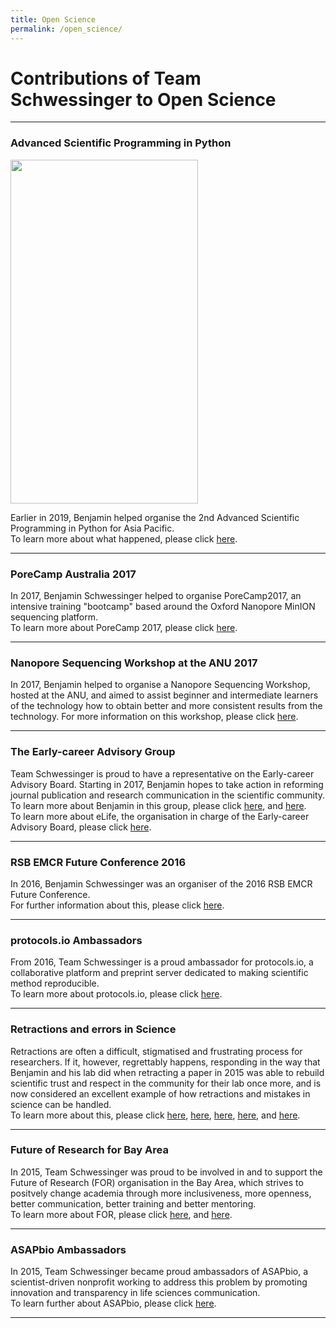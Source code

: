 ```yaml
---
title: Open Science
permalink: /open_science/
---
```



# Contributions of Team Schwessinger to Open Science

<hr>

### Advanced Scientific Programming in Python

<img width="300" height="550" src="{{site.baseurl}}/images/people/python.jpg">

Earlier in 2019, Benjamin helped organise the 2nd Advanced Scientific Programming in Python for Asia Pacific.  
To learn more about what happened, please click [here](https://scipy-school.org/).  

<hr>

### PoreCamp Australia 2017

In 2017, Benjamin Schwessinger helped to organise PoreCamp2017, an intensive training "bootcamp" based around the Oxford Nanopore MinION sequencing platform.  
To learn more about PoreCamp 2017, please click [here](https://porecamp-au.github.io/).

<hr>

### Nanopore Sequencing Workshop at the ANU 2017

In 2017, Benjamin helped to organise a Nanopore Sequencing Workshop, hosted at the ANU, and aimed to assist beginner and intermediate learners of the technology how to obtain better and more consistent results from the technology.
For more information on this workshop, please click [here](https://anu-nanopore.github.io/).

<hr>

### The Early-career Advisory Group

Team Schwessinger is proud to have a representative on the Early-career Advisory Board. Starting in 2017, Benjamin hopes to take action in reforming journal publication and research communication in the scientific community.
To learn more about Benjamin in this group, please click [here](https://elifesciences.org/inside-elife/1b245a01/early-career-advisory-group-introducing-the-latest-members), and [here](https://elifesciences.org/about/people/early-career).  
To learn more about eLife, the organisation in charge of the Early-career Advisory Board, please click [here](https://elifesciences.org/about).

<hr>

### RSB EMCR Future Conference 2016

In 2016, Benjamin Schwessinger was an organiser of the 2016 RSB EMCR Future Conference.  
For further information about this, please click [here](https://rsbemcrconferencewordpresscom.wordpress.com/).

<hr>

### protocols.io Ambassadors

From 2016, Team Schwessinger is a proud ambassador for protocols.io, a collaborative platform and preprint server dedicated to making scientific method reproducible.  
To learn more about protocols.io, please click [here](https://www.protocols.io/about).

<hr>

### Retractions and errors in Science

Retractions are often a difficult, stigmatised and frustrating process for researchers. If it, however, regrettably happens, responding in the way that Benjamin and his lab did when retracting a paper in 2015 was able to rebuild scientific trust and respect in the community for their lab once more, and is now considered an excellent example of how retractions and mistakes in science can be handled.  
To learn more about this, please click [here](https://www.nature.com/news/rice-researchers-redress-retraction-1.18055), [here](http://retractionwatch.com/2015/07/24/qa-with-pamela-ronald-redemption-after-retraction/), [here](https://phylogenomics.blogspot.com/2015/07/a-phoenix-rises-from-ashes-new.html), [here](https://www.deutschlandfunk.de/wissenschaft-us-forscher-korrigieren-fehlerhafte-studie.676.de.html?dram:article_id=329818), and [here](https://thewinnower.com/papers/3080-discovery-and-redemption-emerge-from-a-scientific-mistake).

<hr>

### Future of Research for Bay Area

In 2015, Team Schwessinger was proud to be involved in and to support the Future of Research (FOR) organisation in the Bay Area, which strives to positvely change academia through more inclusiveness, more openness, better communication, better training and better mentoring.  
To learn more about FOR, please click [here](http://www.futureofresearch.org/bay-area/), and [here](http://www.futureofresearch.org/about/).

<hr>


### ASAPbio Ambassadors

In 2015, Team Schwessinger became proud ambassadors of ASAPbio, a scientist-driven nonprofit working to address this problem by promoting innovation and transparency in life sciences communication.  
To learn further about ASAPbio, please click [here](https://asapbio.org/about-us).

<hr>
